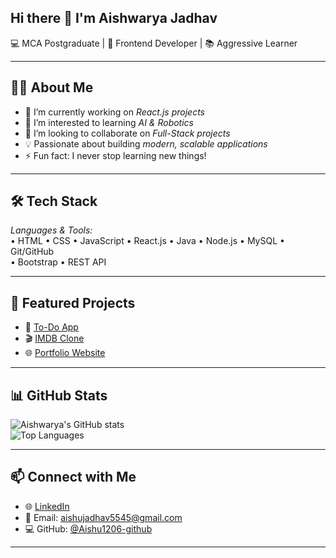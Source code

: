## Hi there 👋  I'm Aishwarya Jadhav

💻 MCA Postgraduate | 🚀 Frontend Developer | 📚 Aggressive Learner  

---

## 👩‍💻 About Me
- 🔭 I’m currently working on *React.js projects*
- 🌱 I’m interested to learning *AI & Robotics*
- 👯 I’m looking to collaborate on *Full-Stack projects*
- 💡 Passionate about building *modern, scalable applications*
- ⚡ Fun fact: I never stop learning new things!

---

## 🛠 Tech Stack
*Languages & Tools:*  
• HTML • CSS • JavaScript • React.js • Java • Node.js • MySQL • Git/GitHub  
• Bootstrap • REST API

---

## 📂 Featured Projects
- 📝 [To-Do App](https://github.com/Aishu1206-github/react_projects/tree/main/todo-app-mp)  
- 🎬 [IMDB Clone](https://github.com/Aishu1206-github/react_projects/tree/main/imdb-clone)  
- 🌐 [Portfolio Website](https://github.com/Aishu1206-github/react_projects/tree/main/Portfolio)  

---

## 📊 GitHub Stats
![Aishwarya's GitHub stats](https://github-readme-stats.vercel.app/api?username=Aishu1206-github&show_icons=true&theme=radical)  
![Top Languages](https://github-readme-stats.vercel.app/api/top-langs/?username=Aishu1206-github&layout=compact&theme=radical)

---

## 📫 Connect with Me
- 🌐 [LinkedIn](https://www.linkedin.com/in/aishwarya-jadhav-7582ab226/)  
- 📧 Email: aishujadhav5545@gmail.com  
- 💻 GitHub: [@Aishu1206-github](https://github.com/Aishu1206-github)


---


